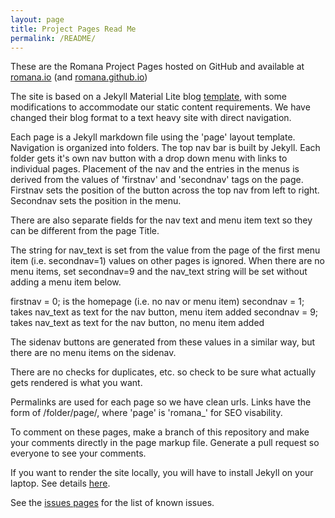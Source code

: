 ```yaml
---
layout: page
title: Project Pages Read Me
permalink: /README/
---
```

These are the Romana Project Pages hosted on GitHub and available at [romana.io](romana.io) (and [romana.github.io](romana.github.io))

The site is based on a Jekyll Material Lite blog [template]( https://github.com/mudpuddle/jekyll-mdl), with some modifications to accommodate our static content requirements. We have changed their blog format to a text heavy site with direct navigation.

Each page is a Jekyll markdown file using the 'page' layout template. Navigation is organized into folders. The top nav bar is built by Jekyll. Each folder gets it's own nav button with a drop down menu with links to individual pages. Placement of the nav and the entries in the menus is derived from the values of 'firstnav' and 'secondnav' tags on the page. Firstnav sets the position of the button across the top nav from left to right. Secondnav sets the position in the menu. 

There are also separate fields for the nav text and menu item text so they can be different from the page Title.  

The string for nav_text is set from the value from the page of the first menu item (i.e. secondnav=1) values on other pages is ignored. When there are no menu items, set secondnav=9 and the nav_text string will be set without adding a menu item below.

firstnav = 0; is the homepage (i.e. no nav or menu item)
secondnav = 1; takes nav_text as text for the nav button, menu item added
secondnav = 9; takes nav_text as text for the nav button, no menu item added

The sidenav buttons are generated from these values in a similar way, but there are no menu items on the sidenav.

There are no checks for duplicates, etc. so check to be sure what actually gets rendered is what you want.

Permalinks are used for each page so we have clean urls. Links have the form of /folder/page/, where 'page' is 'romana_' for SEO visability.


To comment on these pages, make a branch of this repository and make your comments directly in the page markup file. Generate a pull request so everyone to see your comments.

If you want to render the site locally, you will have to install Jekyll on your laptop. See details [here](help.github.com/articles/using-jekyll-with-pages/).

See the [issues pages](https://github.com/romana/romana.github.io/issues) for the list of known issues.
